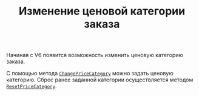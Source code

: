 ﻿---
title: Изменение ценовой категории заказа 
layout: default
---
Начиная с V6 появится возможность изменить ценовую категорию заказа.

С помощью метода [`ChangePriceCategory`](http://iiko.github.io/front.api.sdk/v6/html/M_Resto_Front_Api_V6_Editors_IEditSession_ChangePriceCategory.htm) можно задать ценовую категорию.
Сброс ранее заданной категории осуществляется методом [`ResetPriceCategory`](http://iiko.github.io/front.api.sdk/v6/html/M_Resto_Front_Api_V6_Editors_IEditSession_ResetPriceCategory.htm).